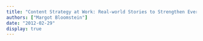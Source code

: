 ```yaml
---
title: "Content Strategy at Work: Real-world Stories to Strengthen Every Interactive Project"
authors: ["Margot Bloomstein"]
date: "2012-02-29"
display: true
---
```


<!-- Your comments or review here -->
